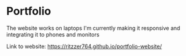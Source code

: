 # Portfolio
The website works on laptops I'm currently making it responsive and integrating it to phones and monitors

Link to website: https://ritzzer764.github.io/portfolio-website/
